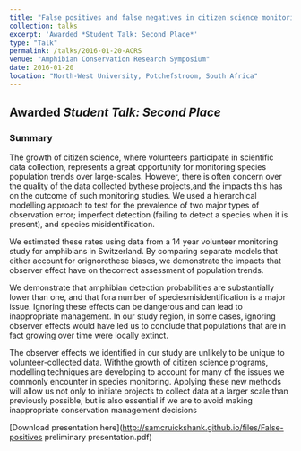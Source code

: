 ```yaml
---
title: "False positives and false negatives in citizen science monitoring data: should we be worried?"
collection: talks
excerpt: 'Awarded *Student Talk: Second Place*'
type: "Talk"
permalink: /talks/2016-01-20-ACRS
venue: "Amphibian Conservation Research Symposium"
date: 2016-01-20 
location: "North-West University, Potchefstroom, South Africa"
---
```


## Awarded *Student Talk: Second Place*

### Summary

The growth of citizen science, where volunteers participate in scientific data collection, represents a great opportunity for monitoring species population trends over large-scales. However, there is often concern over the quality of the data collected bythese projects,and the impacts this has on the outcome of such monitoring studies. We used a hierarchical modelling approach to test for the prevalence of two major types of observation error; imperfect detection (failing to detect a species when it is present), and species misidentification.

We estimated these rates using data from a 14 year volunteer monitoring study for amphibians in Switzerland. By comparing separate models that either account for orignorethese biases, we demonstrate the impacts that observer effect have on thecorrect assessment of population trends.

We demonstrate that amphibian detection probabilities are substantially lower than one, and that fora number of speciesmisidentification is a major issue. Ignoring these effects can be dangerous and can lead to inappropriate management. In our study region, in some cases, ignoring observer effects would have led us to conclude that populations that are in fact growing over time were locally extinct.

The observer effects we identified in our study are unlikely to be unique to volunteer-collected data. Withthe growth of citizen science programs, modelling techniques are developing to account for many of the issues we commonly encounter in species monitoring. Applying these new methods will allow us not only to initiate projects to collect data at a larger scale than previously possible, but is also essential if we are to avoid making inappropriate conservation management decisions

[Download presentation here](http://samcruickshank.github.io/files/False-positives preliminary presentation.pdf)